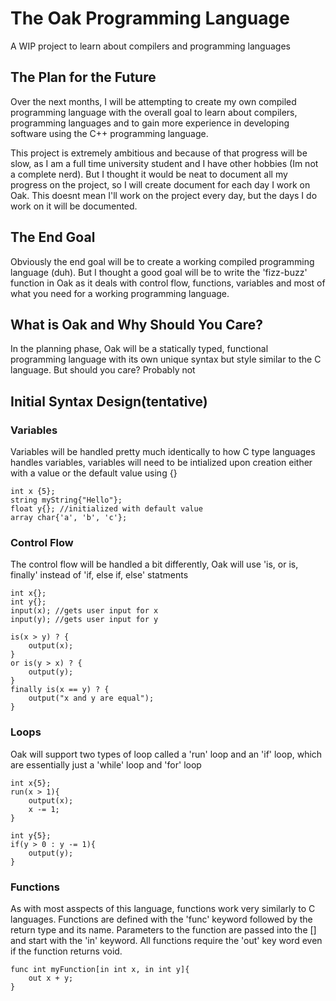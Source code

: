 # The Oak Programming Language
A WIP project to learn about compilers and programming languages

## The Plan for the Future
Over the next months, I will be attempting to create my own compiled programming language with the 
overall goal to learn about compilers, programming languages and to gain more experience in developing 
software using the C++ programming language.

This project is extremely ambitious and because of that progress will be slow, as I am a full time 
university student and I have other hobbies (Im not a complete nerd). But I thought it would be neat to 
document all my progress on the project, so I will create document for each day I work on Oak. This
doesnt mean I'll work on the project every day, but the days I do work on it will be documented.

## The End Goal
Obviously the end goal will be to create a working compiled programming language (duh). But I thought a 
good goal will be to write the 'fizz-buzz' function in Oak as it deals with control flow, functions, variables and most of what you need for a working programming language.

## What is Oak and Why Should You Care?
In the planning phase, Oak will be a statically typed, functional programming language with its own unique syntax but style similar to the C language. But should you care? Probably not

## Initial Syntax Design(tentative)

### Variables
Variables will be handled pretty much identically to how C type languages handles variables, 
variables will need to be intialized upon creation either with a value or the default value using {}
```
int x {5};
string myString{"Hello"};
float y{}; //initialized with default value
array char{'a', 'b', 'c'};
```

### Control Flow
The control flow will be handled a bit differently, Oak will use 'is, or is, finally' instead of 'if, else if, else' statments
```
int x{}; 
int y{};
input(x); //gets user input for x
input(y); //gets user input for y

is(x > y) ? {
    output(x);
}
or is(y > x) ? {
    output(y);
}
finally is(x == y) ? {
    output("x and y are equal");
}
```

### Loops
Oak will support two types of loop called a 'run' loop and an 'if' loop, which are essentially just a 'while' loop and 'for' loop
```
int x{5};
run(x > 1){
    output(x);
    x -= 1;
}

int y{5};
if(y > 0 : y -= 1){
    output(y);
}
```

### Functions
As with most asspects of this language, functions work very similarly to C languages. Functions are defined 
with the 'func' keyword followed by the return type and its name. Parameters to the function are passed into the
[] and start with the 'in' keyword. All functions require the 'out' key word even if the function returns void.
```
func int myFunction[in int x, in int y]{
    out x + y;
}
```
